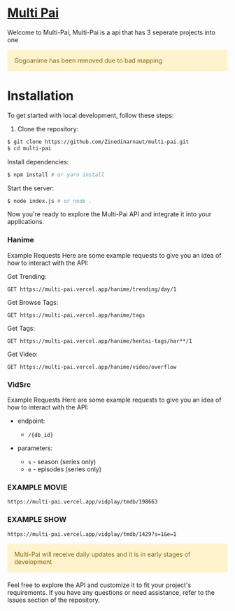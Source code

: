 # [Multi Pai](https://multi-pai.vercel.app/)

<head>
  <link rel="stylesheet" href="./src/style.css">
</head>

<p>Welcome to Multi-Pai, Multi-Pai is a api that has 3 seperate projects into one </p>

<div class="alert alert-warning" style="padding: 15px; margin-bottom: 20px; border: 1px solid transparent; border-radius: .25rem; color: #856404; background-color: #fff3cd;">
  Gogoanime has been removed due to bad mapping
</div>

<h1>Installation</h1>

To get started with local development, follow these steps:

1. Clone the repository:

```sh
$ git clone https://github.com/Zinedinarnaut/multi-pai.git
$ cd multi-pai
```
Install dependencies:
```sh
$ npm install # or yarn install
```
Start the server:
```sh
$ node index.js # or node .
```
Now you're ready to explore the Multi-Pai API and integrate it into your applications.


<h3>Hanime</h3>

Example Requests
Here are some example requests to give you an idea of how to interact with the API:

Get Trending:
```
GET https://multi-pai.vercel.app/hanime/trending/day/1
```
Get Browse Tags:
```
GET https://multi-pai.vercel.app/hanime/tags
```
Get Tags:
```
GET https://multi-pai.vercel.app/hanime/hentai-tags/har**/1
```
Get Video:
```
GET https://multi-pai.vercel.app/hanime/video/overflow
```

<h3>VidSrc</h3>

Example Requests
Here are some example requests to give you an idea of how to interact with the API:

- endpoint:
    - `/{db_id}`

- parameters:
    - `s` - season (series only)
    - `e` - episodes (series only)

### EXAMPLE MOVIE
```
https://multi-pai.vercel.app/vidplay/tmdb/198663
```

### EXAMPLE SHOW
```
https://multi-pai.vercel.app/vidplay/tmdb/1429?s=1&e=1
```

<div class="alert-info" style="padding: 15px; margin-bottom: 20px; border: 1px solid transparent; border-radius: .25rem; color: #856404; background-color: #fff3cd;">
  Multi-Pai will receive daily updates and it is in early stages of development
</div>

Feel free to explore the API and customize it to fit your project's requirements. If you have any questions or need assistance, refer to the Issues section of the repository.
